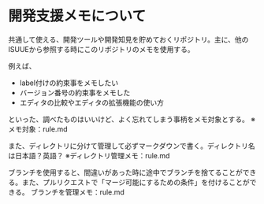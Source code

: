 # 開発支援メモについて

共通して使える、開発ツールや開発知見を貯めておくリポジトリ。主に、他のISUUEから参照する時にこのリポジトリのメモを使用する。

例えば、

- label付けの約束事をメモしたい
- バージョン番号の約束事をメモした
- エディタの比較やエディタの拡張機能の使い方

といった、調べたものはいいけど、よく忘れてしまう事柄をメモ対象とする。
※メモ対象：rule.md

また、ディレクトリに分けて管理して必ずマークダウンで書く。ディレクトリ名は日本語？英語？
※ディレクトリ管理メモ：rule.md

ブランチを使用すると、間違いがあった時に途中でブランチを捨てることができる。また、プルリクエストで「マージ可能にするための条件」を付けることができる。
ブランチを管理メモ：rule.md
